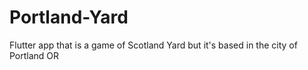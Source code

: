 # Portland-Yard
Flutter app that is a game of Scotland Yard but it's based in the city of Portland OR
